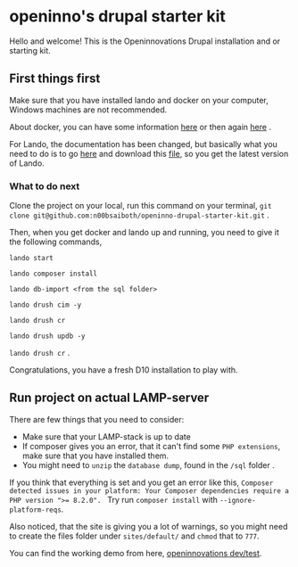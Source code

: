 # openinno's drupal starter kit
Hello and welcome! This is the Openinnovations Drupal installation and or starting kit.

## First things first
Make sure that you have installed lando and docker on your computer, Windows machines are not recommended.

About docker, you can have some information [here](https://docs.docker.com/engine/install/) or then again [here](https://docs.docker.com/engine/install/debian/) .

For Lando, the documentation has been changed, but basically what you need to do is to go [here](https://github.com/lando/lando/releases) and download this [file](https://github.com/lando/lando/releases/download/v3.21.0-beta.11/lando-x64-v3.21.0-beta.11.deb), so you get the latest version of Lando. 

### What to do next
Clone the project on your local, run this command on your terminal, `git clone git@github.com:n00bsaiboth/openinno-drupal-starter-kit.git` . 

Then, when you get docker and lando up and running, you need to give it the following commands, 

`lando start`

`lando composer install`

`lando db-import <from the sql folder>`

`lando drush cim -y`

`lando drush cr`

`lando drush updb -y`

`lando drush cr` .

Congratulations, you have a fresh D10 installation to play with.

## Run project on actual LAMP-server

There are few things that you need to consider:
- Make sure that your LAMP-stack is up to date
- If composer gives you an error, that it can't find some `PHP extensions`, make sure that you have installed them.
- You might need to `unzip` the `database dump`, found in the `/sql` folder .

If you think that everything is set and you get an error like this, 
`Composer detected issues in your platform: Your Composer dependencies require a PHP version ">= 8.2.0". `
Try run `composer install` with `--ignore-platform-reqs`.

Also noticed, that the site is giving you a lot of warnings, so you might need to create the files folder under `sites/default/` and `chmod` that to `777`.

You can find the working demo from here, [openinnovations dev/test](http://openinnovations.ddns.net:2224/). 